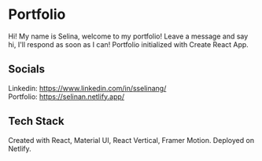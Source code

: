 # Portfolio

Hi! My name is Selina, welcome to my portfolio!   Leave a message and say hi, I'll respond as soon as I can!  Portfolio initialized with Create React App. 

## Socials
Linkedin: https://www.linkedin.com/in/sselinang/  
Portfolio: https://selinan.netlify.app/


## Tech Stack
Created with React, Material UI, React Vertical, Framer Motion. Deployed on Netlify.
